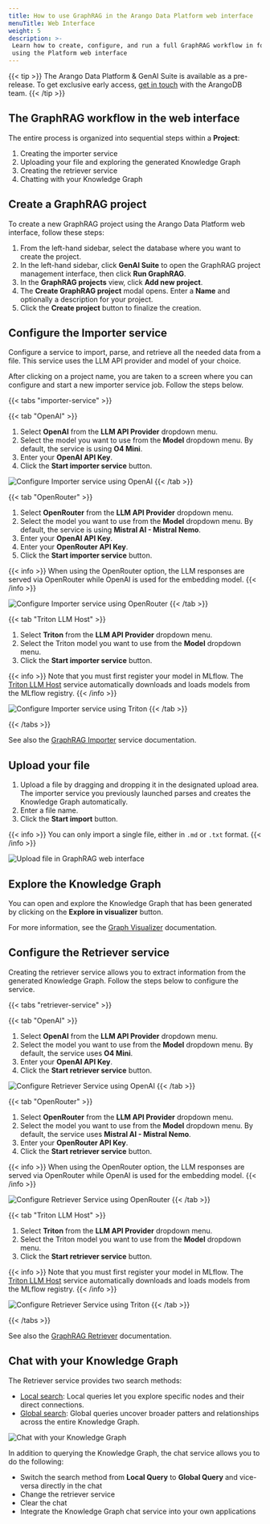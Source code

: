 ```yaml
---
title: How to use GraphRAG in the Arango Data Platform web interface
menuTitle: Web Interface
weight: 5
description: >-
 Learn how to create, configure, and run a full GraphRAG workflow in four steps
 using the Platform web interface
---
```

{{< tip >}}
The Arango Data Platform & GenAI Suite is available as a pre-release. To get
exclusive early access, [get in touch](https://arangodb.com/contact/) with
the ArangoDB team.
{{< /tip >}}

## The GraphRAG workflow in the web interface

The entire process is organized into sequential steps within a **Project**:

1. Creating the importer service
2. Uploading your file and exploring the generated Knowledge Graph
3. Creating the retriever service
4. Chatting with your Knowledge Graph

## Create a GraphRAG project

To create a new GraphRAG project using the Arango Data Platform web interface, follow these steps:

1. From the left-hand sidebar, select the database where you want to create the project.
2. In the left-hand sidebar, click **GenAI Suite** to open the GraphRAG project management
   interface, then click **Run GraphRAG**.
3. In the **GraphRAG projects** view, click **Add new project**.
4. The **Create GraphRAG project** modal opens. Enter a **Name** and optionally
   a description for your project.
5. Click the **Create project** button to finalize the creation.

## Configure the Importer service

Configure a service to import, parse, and retrieve all the needed data from a
file. This service uses the LLM API provider and model of your choice.

After clicking on a project name, you are taken to a screen where you can
configure and start a new importer service job. Follow the steps below.

{{< tabs "importer-service" >}}

{{< tab "OpenAI" >}}
1. Select **OpenAI** from the **LLM API Provider** dropdown menu.
2. Select the model you want to use from the **Model** dropdown menu. By default,
   the service is using **O4 Mini**.
3. Enter your **OpenAI API Key**.
4. Click the **Start importer service** button.

![Configure Importer service using OpenAI](../../images/graphrag-ui-configure-importer-openai.png) 
{{< /tab >}}

{{< tab "OpenRouter" >}}
1. Select **OpenRouter** from the **LLM API Provider** dropdown menu.
2. Select the model you want to use from the **Model** dropdown menu. By default,
   the service is using **Mistral AI - Mistral Nemo**.
1. Enter your **OpenAI API Key**.
2. Enter your **OpenRouter API Key**.
3. Click the **Start importer service** button.

{{< info >}}
When using the OpenRouter option, the LLM responses are served via OpenRouter
while OpenAI is used for the embedding model.
{{< /info >}}

![Configure Importer service using OpenRouter](../../images/graphrag-ui-configure-importer-openrouter.png)
{{< /tab >}}

{{< tab "Triton LLM Host" >}}
1. Select **Triton** from the **LLM API Provider** dropdown menu.
2. Select the Triton model you want to use from the **Model** dropdown menu.
3. Click the **Start importer service** button.

{{< info >}}
Note that you must first register your model in MLflow. The [Triton LLM Host](../services/triton-inference-server.md)
service automatically downloads and loads models from the MLflow registry.
{{< /info >}}

![Configure Importer service using Triton](../../images/graphrag-ui-configure-importer-triton.png)
{{< /tab >}}

{{< /tabs >}}

See also the [GraphRAG Importer](../services/importer.md) service documentation.

## Upload your file

1. Upload a file by dragging and dropping it in the designated upload area.
   The importer service you previously launched parses and creates the
   Knowledge Graph automatically.
2. Enter a file name.
3. Click the **Start import** button.

{{< info >}}
You can only import a single file, either in `.md` or `.txt` format.
{{< /info >}}

![Upload file in GraphRAG web interface](../../images/graphrag-ui-upload-file.png)

## Explore the Knowledge Graph

You can open and explore the Knowledge Graph that has been generated by clicking
on the **Explore in visualizer** button.

For more information, see the [Graph Visualizer](../../data-platform/graph-visualizer.md) documentation.

## Configure the Retriever service

Creating the retriever service allows you to extract information from
the generated Knowledge Graph. Follow the steps below to configure the service.

{{< tabs "retriever-service" >}}

{{< tab "OpenAI" >}}
1. Select **OpenAI** from the **LLM API Provider** dropdown menu.
2. Select the model you want to use from the **Model** dropdown menu. By default,
   the service uses **O4 Mini**.
3. Enter your **OpenAI API Key**.
4. Click the **Start retriever service** button.

![Configure Retriever Service using OpenAI](../../images/graphrag-ui-configure-retriever-openai.png)
{{< /tab >}}

{{< tab "OpenRouter" >}}
1. Select **OpenRouter** from the **LLM API Provider** dropdown menu.
2. Select the model you want to use from the **Model** dropdown menu. By default,
   the service uses **Mistral AI - Mistral Nemo**.
3. Enter your **OpenRouter API Key**.
4. Click the **Start retriever service** button.

{{< info >}}
When using the OpenRouter option, the LLM responses are served via OpenRouter
while OpenAI is used for the embedding model.
{{< /info >}}

![Configure Retriever Service using OpenRouter](../../images/graphrag-ui-configure-retriever-openrouter.png)
{{< /tab >}}

{{< tab "Triton LLM Host" >}}
1. Select **Triton** from the **LLM API Provider** dropdown menu.
2. Select the Triton model you want to use from the **Model** dropdown menu.
3. Click the **Start retriever service** button.

{{< info >}}
Note that you must first register your model in MLflow. The [Triton LLM Host](../services/triton-inference-server.md)
service automatically downloads and loads models from the MLflow registry.
{{< /info >}}

![Configure Retriever Service using Triton](../../images/graphrag-ui-configure-retriever-triton.png)
{{< /tab >}}

{{< /tabs >}}

See also the [GraphRAG Retriever](../services/retriever.md) documentation.

## Chat with your Knowledge Graph

The Retriever service provides two search methods:
- [Local search](../services/retriever.md#local-search): Local queries let you
  explore specific nodes and their direct connections.
- [Global search](../services/retriever.md#global-search): Global queries uncover
  broader patters and relationships across the entire Knowledge Graph.

![Chat with your Knowledge Graph](../../images/graphrag-ui-chat.png)

In addition to querying the Knowledge Graph, the chat service allows you to do the following:
- Switch the search method from **Local Query** to **Global Query** and vice-versa
  directly in the chat
- Change the retriever service
- Clear the chat
- Integrate the Knowledge Graph chat service into your own applications
